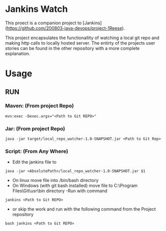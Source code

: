 # Jankins Watch
This proect is a companion project to [Jankins] (https://github.com/200803-java-devops/project-1Reese).

This project encapsulates the functionallity of watching a local git repo and making http calls to locally hosted server.
The entirty of the projects user stories can be found in the other repository with a more complete explanation.

# Usage 
## RUN
### Maven: (From project Repo)
```
mvn:exec -Dexec.args="<Path to Git REPO>" 
```
### Jar: (From project Repo)
```mvn package;
java -jar target/local_repo_watcher-1.0-SNAPSHOT.jar <Path to Git Rep>
```
### Script: (From Any Where)
- Edit the jankins file to

```
java -jar <AbsolutePath>/local_repo_watcher-1.0-SNAPSHOT.jar $1
```
- On linux move file into /bin/bash directory
- On Windows (with git bash installed) move file to C:\Program Files\Git\usr\bin directory
-Run with command
```
jankins <Path to Git REPO>
```
    
 - or skip the work and run with the following command from the Project repository
 ```
 bash jankins <Path to Git REPO>
 ```